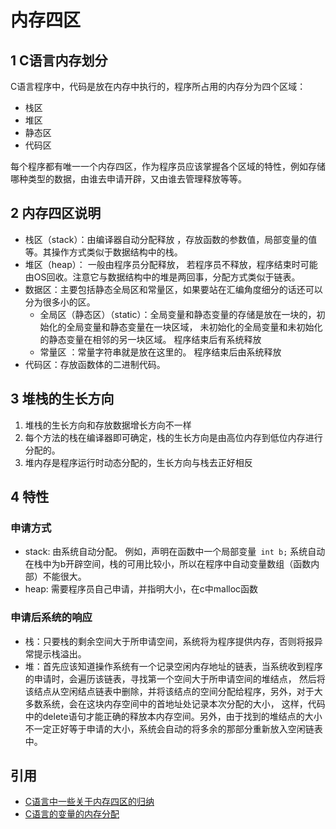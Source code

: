 # 内存四区


## 1 C语言内存划分

C语言程序中，代码是放在内存中执行的，程序所占用的内存分为四个区域：

- 栈区
- 堆区
- 静态区
- 代码区

每个程序都有唯一一个内存四区，作为程序员应该掌握各个区域的特性，例如存储哪种类型的数据，由谁去申请开辟，又由谁去管理释放等等。

## 2 内存四区说明

- 栈区（stack）：由编译器自动分配释放 ，存放函数的参数值，局部变量的值等。其操作方式类似于数据结构中的栈。
- 堆区（heap）： 一般由程序员分配释放， 若程序员不释放，程序结束时可能由OS回收。注意它与数据结构中的堆是两回事，分配方式类似于链表。
- 数据区：主要包括静态全局区和常量区，如果要站在汇编角度细分的话还可以分为很多小的区。
    - 全局区（静态区）（static）：全局变量和静态变量的存储是放在一块的，初始化的全局变量和静态变量在一块区域，
    未初始化的全局变量和未初始化的静态变量在相邻的另一块区域。 程序结束后有系统释放
    - 常量区 ：常量字符串就是放在这里的。 程序结束后由系统释放
- 代码区：存放函数体的二进制代码。

## 3 堆栈的生长方向

1. 堆栈的生长方向和存放数据增长方向不一样
2. 每个方法的栈在编译器即可确定，栈的生长方向是由高位内存到低位内存进行分配的。
3. 堆内存是程序运行时动态分配的，生长方向与栈去正好相反

## 4 特性

### 申请方式 

- stack: 由系统自动分配。 例如，声明在函数中一个局部变量` int b;` 系统自动在栈中为b开辟空间，栈的可用比较小，所以在程序中自动变量数组（函数内部）不能很大。
- heap: 需要程序员自己申请，并指明大小，在c中malloc函数 

### 申请后系统的响应 

- 栈：只要栈的剩余空间大于所申请空间，系统将为程序提供内存，否则将报异常提示栈溢出。 
- 堆：首先应该知道操作系统有一个记录空闲内存地址的链表，当系统收到程序的申请时，会遍历该链表，寻找第一个空间大于所申请空间的堆结点，
    然后将该结点从空闲结点链表中删除，并将该结点的空间分配给程序，另外，对于大多数系统，会在这块内存空间中的首地址处记录本次分配的大小，
    这样，代码中的delete语句才能正确的释放本内存空间。另外，由于找到的堆结点的大小不一定正好等于申请的大小，系统会自动的将多余的那部分重新放入空闲链表中。
    
    
    
## 引用

- [C语言中一些关于内存四区的归纳](http://www.jianshu.com/p/98cb5f584a31)
- [C语言的变量的内存分配](http://blog.csdn.net/chenyiming_1990/article/details/9476181)